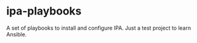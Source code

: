 # ipa-playbooks
A set of playbooks to install and configure IPA. Just a test project to learn Ansible.
